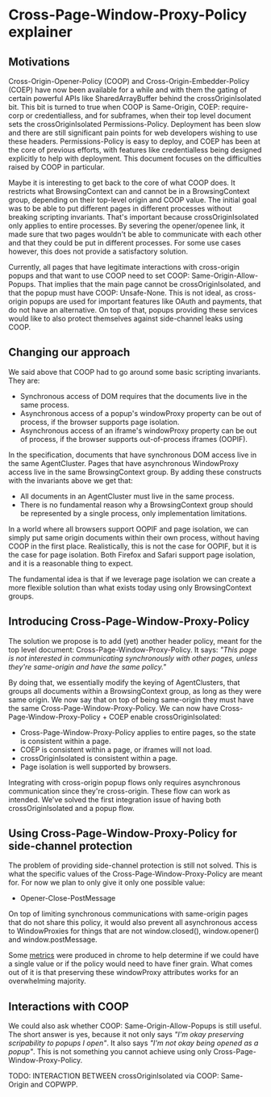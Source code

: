 # Cross-Page-Window-Proxy-Policy explainer

## Motivations
Cross-Origin-Opener-Policy (COOP) and Cross-Origin-Embedder-Policy (COEP) have now been available for a while and with them the gating of certain powerful APIs like SharedArrayBuffer behind the crossOriginIsolated bit. This bit is turned to true when COOP is Same-Origin, COEP: require-corp or credentialless, and for subframes, when their top level document sets the crossOriginIsolated Permissions-Policy. Deployment has been slow and there are still significant pain points for web developers wishing to use these headers. Permissions-Policy is easy to deploy, and COEP has been at the core of previous efforts, with features like credentialless being designed explicitly to help with deployment. This document focuses on the difficulties raised by COOP in particular.

Maybe it is interesting to get back to the core of what COOP does. It restricts what BrowsingContext can and cannot be in a BrowsingContext group, depending on their top-level origin and COOP value. The initial goal was to be able to put different pages in different processes without breaking scripting invariants. That's important because crossOriginIsolated only applies to entire processes. By severing the opener/openee link, it made sure that two pages wouldn't be able to communicate with each other and that they could be put in different processes. For some use cases however, this does not provide a satisfactory solution.

Currently, all pages that have legitimate interactions with cross-origin popups and that want to use COOP need to set COOP: Same-Origin-Allow-Popups. That implies that the main page cannot be crossOriginIsolated, and that the popup must have COOP: Unsafe-None. This is not ideal, as cross-origin popups are used for important features like OAuth and payments, that do not have an alternative. On top of that, popups providing these services would like to also protect themselves against side-channel leaks using COOP.



## Changing our approach
We said above that COOP had to go around some basic scripting invariants. They are:

* Synchronous access of DOM requires that the documents live in the same process.
* Asynchronous access of a popup's windowProxy property can be out of process, if the browser supports page isolation.
* Asynchronous access of an iframe's windowProxy property can be out of process, if the browser supports out-of-process iframes (OOPIF).

In the specification, documents that have synchronous DOM access live in the same AgentCluster. Pages that have asynchronous WindowProxy access live in the same BrowsingContext group. By adding these constructs with the invariants above we get that:

* All documents in an AgentCluster must live in the same process.
* There is no fundamental reason why a BrowsingContext group should be represented by a single process, only implementation limitations.

In a world where all browsers support OOPIF and page isolation, we can simply put same origin documents within their own process, without having COOP in the first place. Realistically, this is not the case for OOPIF, but it is the case for page isolation. Both Firefox and Safari support page isolation, and it is a reasonable thing to expect.

The fundamental idea is that if we leverage page isolation we can create a more flexible solution than what exists today using only BrowsingContext groups.


## Introducing Cross-Page-Window-Proxy-Policy
The solution we propose is to add (yet) another header policy, meant for the top level document: Cross-Page-Window-Proxy-Policy. It says: _"This page is not interested in communicating synchronously with other pages, unless they're same-origin and have the same policy."_

By doing that, we essentially modify the keying of AgentClusters, that groups all documents within a BrowsingContext group, as long as they were same origin. We now say that on top of being same-origin they must have the same Cross-Page-Window-Proxy-Policy. We can now have Cross-Page-Window-Proxy-Policy + COEP enable crossOriginIsolated:

* Cross-Page-Window-Proxy-Policy applies to entire pages, so the state is consistent within a page.
* COEP is consistent within a page, or iframes will not load.
* crossOriginIsolated is consistent within a page.
* Page isolation is well supported by browsers.

Integrating with cross-origin popup flows only requires asynchronous communication since they're cross-origin. These flow can work as intended. We've solved the first integration issue of having both crossOriginIsolated and a popup flow.

## Using Cross-Page-Window-Proxy-Policy for side-channel protection
The problem of providing side-channel protection is still not solved. This is what the specific values of the 
Cross-Page-Window-Proxy-Policy are meant for. For now we plan to only give it only one possible value:
* Opener-Close-PostMessage

On top of limiting synchronous communications with same-origin pages that do not share this policy, it would also prevent all asynchronous access to WindowProxies for things that are not window.closed(), window.opener() and window.postMessage. 

Some [metrics](https://docs.google.com/spreadsheets/d/1fzqEzyINWlDCo-yIeasWiCdEBF3MG8pbIQlC4wiUiug/edit#gid=0) were produced in chrome to help determine if we could have a single value or if the policy would need to have finer grain. What comes out of it is that preserving these windowProxy attributes works for an overwhelming majority.

## Interactions with COOP
We could also ask whether COOP: Same-Origin-Allow-Popups is still useful. The short answer is yes, because it not only says _"I'm okay preserving scripability to popups I open"_. It also says _"I'm not okay being opened as a popup"_. This is not something you cannot achieve using only Cross-Page-Window-Proxy-Policy.

TODO: INTERACTION BETWEEN crossOriginIsolated via COOP: Same-Origin and COPWPP.